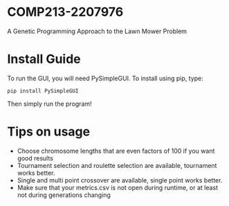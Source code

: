 # COMP213-2207976
A Genetic Programming Approach to the Lawn Mower Problem


# Install Guide

To run the GUI, you will need PySimpleGUI. To install using pip, type:

```pip install PySimpleGUI```

Then simply run the program!

# Tips on usage

* Choose chromosome lengths that are even factors of 100 if you want good results
* Tournament selection and roulette selection are available, tournament works better.
* Single and multi point crossover are available, single point works better.
* Make sure that your metrics.csv is not open during runtime, or at least not during generations changing

